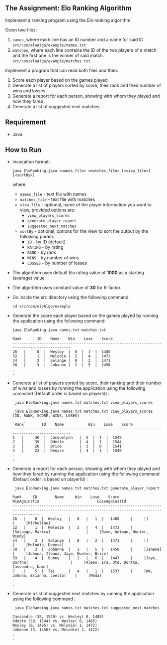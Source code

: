 ## The Assignment: Elo Ranking Algorithm

Implement a ranking program using the Elo ranking algorithm.

Given two files:

1. `names`, where each line has an ID number and a name for said ID `src/com/eloAlgo/example/names.txt`
2. `matches`, where each line contains the ID of the two players of a match and the first one is the winner of said match. `src/com/eloAlgo/example/matches.txt`
 

Implement a program that can read both files and then:

1. Score each player based on the games played
2. Generate a list of players sorted by score, their rank and their number of wins and losses.
3. Generate a report for each person, showing with whom they played and how they fared.
4. Generate a list of suggested next matches.

## Requirement
* Java


## How to Run

* Invocation format:

    ```
    java EloRanking.java <names_file> <matches_file> [<view_file>] [<sortBy>]
    ```

    where
    * `names_file` - text file with names
    * `matches_file` - text file with matches
    * `view_file` - optional, name of the player information you want to view, provided options are:
        * `view_players_scores`
        * `generate_player_report`
        * `suggested_next_matches`
    * `sortBy` - optional, options for the view to sort the output by the following param.
        * `ID`     - by ID (default)
        * `RATING` - by rating
        * `RANK`   - by rank
        * `WINS`   - by number of wins
        * `LOSSES` - by number of losses

* The algorithm uses default Elo rating value of **1000** as a starting (average) value
* The algorithm uses constant value of **30** for K-factor.

* Go inside the src directory using the following command:
    ```
    cd src/com/eloAlgo/example
    ```

* Generate the score each player based on the games played by running the application using the following command:
    ```
    java EloRanking.java names.txt matches.txt 
    ```
    ```
    Rank       ID    Name    Win    Lose    Score
    ---------------------------------------------------------------------------------------------
    26   |     0  |  Wesley  |  0  |  1  |  1485
    32   |     1  |  Melodie |  2  |  4  |  1472
    34   |     2  |  Solange |  0  |  2  |  1471
    38   |     3  |  Johanne |  1  |  5  |  1450
    .
    .
    ```

* Generate a list of players sorted by score, their ranking and their number of wins and losses by running the application using the following command (Default order is based on playerId) :
    ```
     java EloRanking.java names.txt matches.txt view_players_scores
    ```
    
    ```
     java EloRanking.java names.txt matches.txt view_players_scores [ID, RANK, SCORE, WINS, LOSES]
    ```
    ```
    `Rank`       ID    Name           Win    Lose    Score
    ---------------------------------------------------------------------------------------------
    1   |     36  |  Jacquelynn   |  5  |  1  |  1549
    2   |     39  |  Odette       |  4  |  1  |  1544
    3   |     26  |  Brice        |  3  |  0  |  1541
    4   |     23  |  Denyse       |  4  |  1  |  1540
    .
    .
    ```

* Generate a report for each person, showing with whom they played and how they fared by running the application using the following command (Default order is based on playerId) :
    ```
     java EloRanking.java names.txt matches.txt generate_player_report
    ```
    ```
    Rank     ID        Name     Win    Lose    Score          WinAgainstId                          LoseAgainstId
    --------------------------------------------------------------------------------------------------------------------------------------------------
    26   |    0  |  Wesley   |   0   |   1  |   1485     |     []                               |     [Micheline]
    32   |    1  |  Melodie  |   2   |   4  |   1472     |     [Solange, Marica]                |     [Dave, Antwan, Hunter, Windy]
    34   |    2  |  Solange  |   0   |   2  |   1471     |     []                               |     [Melodie, Denyse]
    38   |    3  |  Johanne  |   1   |   5  |   1450     |     [Janene]                         |     [Johnna, Ileana, Jaye, Hunter, Brice]
    39   |    4  |  Bunny    |   2   |   6  |   1443     |     [Jaye, Dortha]                   |     [Aleen, Ira, Ute, Dortha, Cassondra, Kami]
    7    |    5  |  Tai      |   4   |   1  |   1537     |     [Wm, Johnna, Brianna, Joella]    |     [Meda]
    .
    .
    ```

* Generate a list of suggested next matches by running the application using the following command :
    ```
     java EloRanking.java names.txt matches.txt suggested_next_matches
    ```
    ```
    Cassondra (38, 1529) vs. Wesley( 0, 1485)
    Odette (39, 1544) vs. Wesley( 0, 1485)
    Wesley (0, 1485) vs. Melodie( 1, 1472)
    Johanne (3, 1450) vs. Melodie( 1, 1472)
    .
    .
    ```
